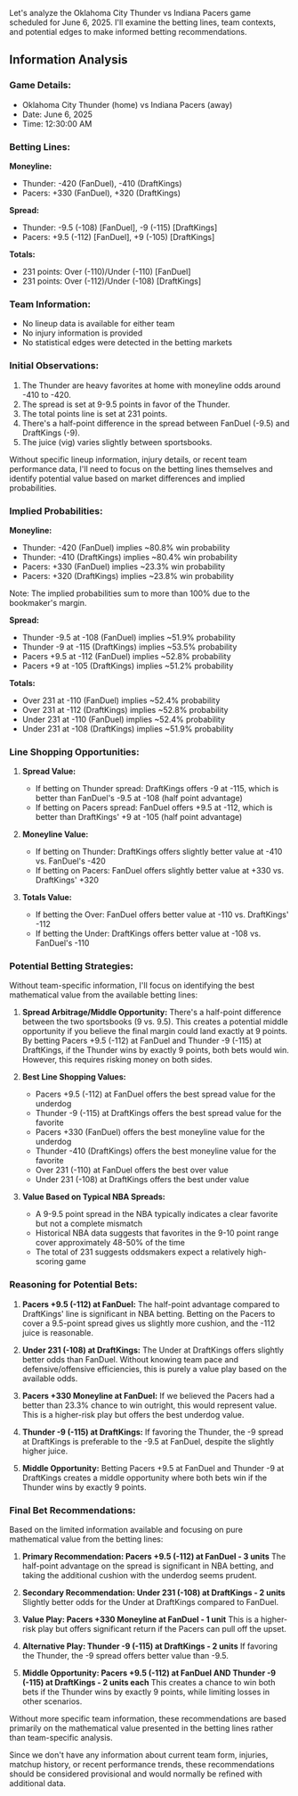 Let's analyze the Oklahoma City Thunder vs Indiana Pacers game scheduled for June 6, 2025. I'll examine the betting lines, team contexts, and potential edges to make informed betting recommendations.

## Information Analysis

### Game Details:
- Oklahoma City Thunder (home) vs Indiana Pacers (away)
- Date: June 6, 2025
- Time: 12:30:00 AM

### Betting Lines:

**Moneyline:**
- Thunder: -420 (FanDuel), -410 (DraftKings)
- Pacers: +330 (FanDuel), +320 (DraftKings)

**Spread:**
- Thunder: -9.5 (-108) [FanDuel], -9 (-115) [DraftKings]
- Pacers: +9.5 (-112) [FanDuel], +9 (-105) [DraftKings]

**Totals:**
- 231 points: Over (-110)/Under (-110) [FanDuel]
- 231 points: Over (-112)/Under (-108) [DraftKings]

### Team Information:
- No lineup data is available for either team
- No injury information is provided
- No statistical edges were detected in the betting markets

### Initial Observations:

1. The Thunder are heavy favorites at home with moneyline odds around -410 to -420.
2. The spread is set at 9-9.5 points in favor of the Thunder.
3. The total points line is set at 231 points.
4. There's a half-point difference in the spread between FanDuel (-9.5) and DraftKings (-9).
5. The juice (vig) varies slightly between sportsbooks.

Without specific lineup information, injury details, or recent team performance data, I'll need to focus on the betting lines themselves and identify potential value based on market differences and implied probabilities.

### Implied Probabilities:

**Moneyline:**
- Thunder: -420 (FanDuel) implies ~80.8% win probability
- Thunder: -410 (DraftKings) implies ~80.4% win probability
- Pacers: +330 (FanDuel) implies ~23.3% win probability
- Pacers: +320 (DraftKings) implies ~23.8% win probability

Note: The implied probabilities sum to more than 100% due to the bookmaker's margin.

**Spread:**
- Thunder -9.5 at -108 (FanDuel) implies ~51.9% probability
- Thunder -9 at -115 (DraftKings) implies ~53.5% probability
- Pacers +9.5 at -112 (FanDuel) implies ~52.8% probability
- Pacers +9 at -105 (DraftKings) implies ~51.2% probability

**Totals:**
- Over 231 at -110 (FanDuel) implies ~52.4% probability
- Over 231 at -112 (DraftKings) implies ~52.8% probability
- Under 231 at -110 (FanDuel) implies ~52.4% probability
- Under 231 at -108 (DraftKings) implies ~51.9% probability

### Line Shopping Opportunities:

1. **Spread Value:**
   - If betting on Thunder spread: DraftKings offers -9 at -115, which is better than FanDuel's -9.5 at -108 (half point advantage)
   - If betting on Pacers spread: FanDuel offers +9.5 at -112, which is better than DraftKings' +9 at -105 (half point advantage)

2. **Moneyline Value:**
   - If betting on Thunder: DraftKings offers slightly better value at -410 vs. FanDuel's -420
   - If betting on Pacers: FanDuel offers slightly better value at +330 vs. DraftKings' +320

3. **Totals Value:**
   - If betting the Over: FanDuel offers better value at -110 vs. DraftKings' -112
   - If betting the Under: DraftKings offers better value at -108 vs. FanDuel's -110

### Potential Betting Strategies:

Without team-specific information, I'll focus on identifying the best mathematical value from the available betting lines:

1. **Spread Arbitrage/Middle Opportunity:**
   There's a half-point difference between the two sportsbooks (9 vs. 9.5). This creates a potential middle opportunity if you believe the final margin could land exactly at 9 points. By betting Pacers +9.5 (-112) at FanDuel and Thunder -9 (-115) at DraftKings, if the Thunder wins by exactly 9 points, both bets would win. However, this requires risking money on both sides.

2. **Best Line Shopping Values:**
   - Pacers +9.5 (-112) at FanDuel offers the best spread value for the underdog
   - Thunder -9 (-115) at DraftKings offers the best spread value for the favorite
   - Pacers +330 (FanDuel) offers the best moneyline value for the underdog
   - Thunder -410 (DraftKings) offers the best moneyline value for the favorite
   - Over 231 (-110) at FanDuel offers the best over value
   - Under 231 (-108) at DraftKings offers the best under value

3. **Value Based on Typical NBA Spreads:**
   - A 9-9.5 point spread in the NBA typically indicates a clear favorite but not a complete mismatch
   - Historical NBA data suggests that favorites in the 9-10 point range cover approximately 48-50% of the time
   - The total of 231 suggests oddsmakers expect a relatively high-scoring game

### Reasoning for Potential Bets:

1. **Pacers +9.5 (-112) at FanDuel:**
   The half-point advantage compared to DraftKings' line is significant in NBA betting. Betting on the Pacers to cover a 9.5-point spread gives us slightly more cushion, and the -112 juice is reasonable.

2. **Under 231 (-108) at DraftKings:**
   The Under at DraftKings offers slightly better odds than FanDuel. Without knowing team pace and defensive/offensive efficiencies, this is purely a value play based on the available odds.

3. **Pacers +330 Moneyline at FanDuel:**
   If we believed the Pacers had a better than 23.3% chance to win outright, this would represent value. This is a higher-risk play but offers the best underdog value.

4. **Thunder -9 (-115) at DraftKings:**
   If favoring the Thunder, the -9 spread at DraftKings is preferable to the -9.5 at FanDuel, despite the slightly higher juice.

5. **Middle Opportunity:**
   Betting Pacers +9.5 at FanDuel and Thunder -9 at DraftKings creates a middle opportunity where both bets win if the Thunder wins by exactly 9 points.

### Final Bet Recommendations:

Based on the limited information available and focusing on pure mathematical value from the betting lines:

1. **Primary Recommendation: Pacers +9.5 (-112) at FanDuel - 3 units**
   The half-point advantage on the spread is significant in NBA betting, and taking the additional cushion with the underdog seems prudent.

2. **Secondary Recommendation: Under 231 (-108) at DraftKings - 2 units**
   Slightly better odds for the Under at DraftKings compared to FanDuel.

3. **Value Play: Pacers +330 Moneyline at FanDuel - 1 unit**
   This is a higher-risk play but offers significant return if the Pacers can pull off the upset.

4. **Alternative Play: Thunder -9 (-115) at DraftKings - 2 units**
   If favoring the Thunder, the -9 spread offers better value than -9.5.

5. **Middle Opportunity: Pacers +9.5 (-112) at FanDuel AND Thunder -9 (-115) at DraftKings - 2 units each**
   This creates a chance to win both bets if the Thunder wins by exactly 9 points, while limiting losses in other scenarios.

Without more specific team information, these recommendations are based primarily on the mathematical value presented in the betting lines rather than team-specific analysis.

Since we don't have any information about current team form, injuries, matchup history, or recent performance trends, these recommendations should be considered provisional and would normally be refined with additional data.